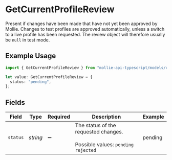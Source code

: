 # GetCurrentProfileReview

Present if changes have been made that have not yet been approved by Mollie. Changes to test profiles are approved automatically, unless a switch to a live profile has been requested. The review object will therefore usually be `null` in test mode.

## Example Usage

```typescript
import { GetCurrentProfileReview } from "mollie-api-typescript/models/operations";

let value: GetCurrentProfileReview = {
  status: "pending",
};
```

## Fields

| Field                                                                       | Type                                                                        | Required                                                                    | Description                                                                 | Example                                                                     |
| --------------------------------------------------------------------------- | --------------------------------------------------------------------------- | --------------------------------------------------------------------------- | --------------------------------------------------------------------------- | --------------------------------------------------------------------------- |
| `status`                                                                    | *string*                                                                    | :heavy_minus_sign:                                                          | The status of the requested changes.<br/><br/>Possible values: `pending` `rejected` | pending                                                                     |